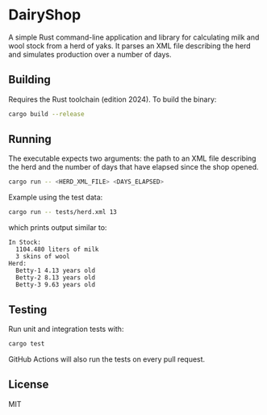# DairyShop

A simple Rust command-line application and library for calculating milk and wool stock from a herd of yaks. It parses an XML file describing the herd and simulates production over a number of days.

## Building

Requires the Rust toolchain (edition 2024). To build the binary:

```bash
cargo build --release
```

## Running

The executable expects two arguments: the path to an XML file describing the herd and the number of days that have elapsed since the shop opened.

```bash
cargo run -- <HERD_XML_FILE> <DAYS_ELAPSED>
```

Example using the test data:

```bash
cargo run -- tests/herd.xml 13
```

which prints output similar to:

```
In Stock:
  1104.480 liters of milk
  3 skins of wool
Herd:
  Betty-1 4.13 years old
  Betty-2 8.13 years old
  Betty-3 9.63 years old
```

## Testing

Run unit and integration tests with:

```bash
cargo test
```

GitHub Actions will also run the tests on every pull request.

## License

MIT
